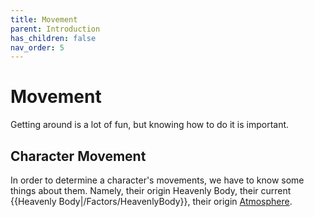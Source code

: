 ```yaml
---
title: Movement
parent: Introduction
has_children: false
nav_order: 5
---
```


# Movement

Getting around is a lot of fun, but knowing how to do it is important.

## Character Movement

In order to determine a character's movements, we have to know some things about them. Namely, their origin Heavenly Body, their current {{Heavenly Body|/Factors/HeavenlyBody}}, their origin [Atmosphere](/Factors/Atmosphere).
